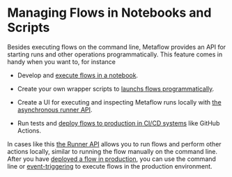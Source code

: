 
# Managing Flows in Notebooks and Scripts

Besides executing flows on the command line, Metaflow provides an API for starting
runs and other operations programmatically. This feature comes in handy when you want
to, for instance

 - Develop and [execute flows in a notebook](notebook-runs).

 - Create your own wrapper scripts to [launchs flows programmatically](runner).

 - Create a UI for executing and inspecting Metaflow runs locally with
   [the asynchronous runner API](runner#non-blocking-api).

 - Run tests and [deploy flows to production in CI/CD
   systems](https://outerbounds.com/blog/continuous-delivery-of-ml-ai/) like GitHub Actions.

In cases like this [the Runner API](/api/runner) allows you to run flows and perform other actions
locally, similar to running the flow manually on the command line. After you have [deployed
a flow in production](/production/introduction), you can use the command line or
[event-triggering](/production/event-triggering) to execute flows in the production environment.